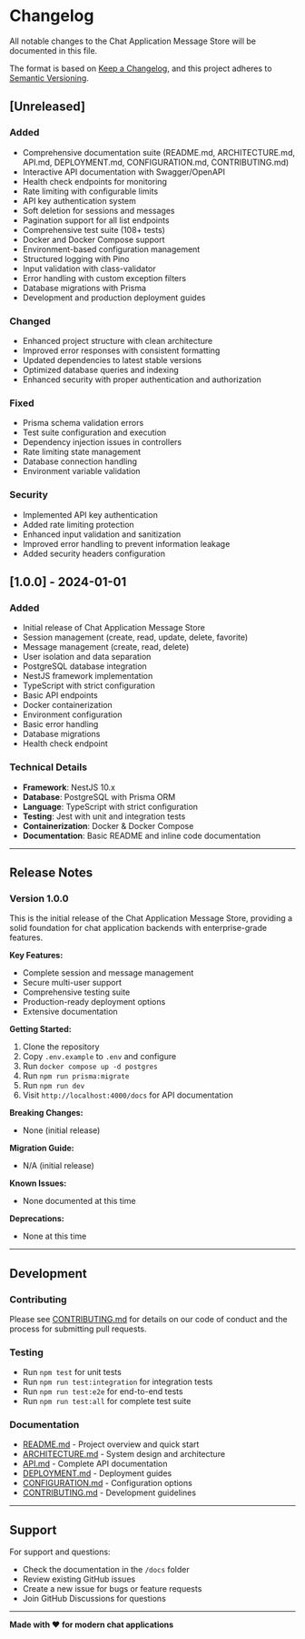 # Changelog

All notable changes to the Chat Application Message Store will be documented in this file.

The format is based on [Keep a Changelog](https://keepachangelog.com/en/1.0.0/),
and this project adheres to [Semantic Versioning](https://semver.org/spec/v2.0.0.html).

## [Unreleased]

### Added
- Comprehensive documentation suite (README.md, ARCHITECTURE.md, API.md, DEPLOYMENT.md, CONFIGURATION.md, CONTRIBUTING.md)
- Interactive API documentation with Swagger/OpenAPI
- Health check endpoints for monitoring
- Rate limiting with configurable limits
- API key authentication system
- Soft deletion for sessions and messages
- Pagination support for all list endpoints
- Comprehensive test suite (108+ tests)
- Docker and Docker Compose support
- Environment-based configuration management
- Structured logging with Pino
- Input validation with class-validator
- Error handling with custom exception filters
- Database migrations with Prisma
- Development and production deployment guides

### Changed
- Enhanced project structure with clean architecture
- Improved error responses with consistent formatting
- Updated dependencies to latest stable versions
- Optimized database queries and indexing
- Enhanced security with proper authentication and authorization

### Fixed
- Prisma schema validation errors
- Test suite configuration and execution
- Dependency injection issues in controllers
- Rate limiting state management
- Database connection handling
- Environment variable validation

### Security
- Implemented API key authentication
- Added rate limiting protection
- Enhanced input validation and sanitization
- Improved error handling to prevent information leakage
- Added security headers configuration

## [1.0.0] - 2024-01-01

### Added
- Initial release of Chat Application Message Store
- Session management (create, read, update, delete, favorite)
- Message management (create, read, delete)
- User isolation and data separation
- PostgreSQL database integration
- NestJS framework implementation
- TypeScript with strict configuration
- Basic API endpoints
- Docker containerization
- Environment configuration
- Basic error handling
- Database migrations
- Health check endpoint

### Technical Details
- **Framework**: NestJS 10.x
- **Database**: PostgreSQL with Prisma ORM
- **Language**: TypeScript with strict configuration
- **Testing**: Jest with unit and integration tests
- **Containerization**: Docker & Docker Compose
- **Documentation**: Basic README and inline code documentation

---

## Release Notes

### Version 1.0.0
This is the initial release of the Chat Application Message Store, providing a solid foundation for chat application backends with enterprise-grade features.

**Key Features:**
- Complete session and message management
- Secure multi-user support
- Comprehensive testing suite
- Production-ready deployment options
- Extensive documentation

**Getting Started:**
1. Clone the repository
2. Copy `.env.example` to `.env` and configure
3. Run `docker compose up -d postgres`
4. Run `npm run prisma:migrate`
5. Run `npm run dev`
6. Visit `http://localhost:4000/docs` for API documentation

**Breaking Changes:**
- None (initial release)

**Migration Guide:**
- N/A (initial release)

**Known Issues:**
- None documented at this time

**Deprecations:**
- None at this time

---

## Development

### Contributing
Please see [CONTRIBUTING.md](./CONTRIBUTING.md) for details on our code of conduct and the process for submitting pull requests.

### Testing
- Run `npm test` for unit tests
- Run `npm run test:integration` for integration tests
- Run `npm run test:e2e` for end-to-end tests
- Run `npm run test:all` for complete test suite

### Documentation
- [README.md](./README.md) - Project overview and quick start
- [ARCHITECTURE.md](./ARCHITECTURE.md) - System design and architecture
- [API.md](./API.md) - Complete API documentation
- [DEPLOYMENT.md](./DEPLOYMENT.md) - Deployment guides
- [CONFIGURATION.md](./CONFIGURATION.md) - Configuration options
- [CONTRIBUTING.md](./CONTRIBUTING.md) - Development guidelines

---

## Support

For support and questions:
- Check the documentation in the `/docs` folder
- Review existing GitHub issues
- Create a new issue for bugs or feature requests
- Join GitHub Discussions for questions

---

**Made with ❤️ for modern chat applications**
